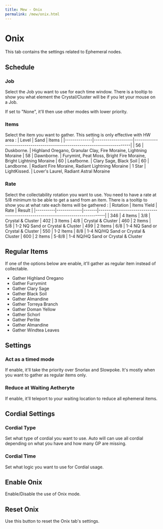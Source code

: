 ```yaml
---
title: Mew - Onix
permalink: /mew/onix.html
---
```


# Onix
This tab contains the settings related to Ephemeral nodes.

## Schedule
### Job
Select the Job you want to use for each time window. There is a tooltip to show you what element the Crystal/Cluster will be if you let your mouse on a Job.

If set to "None", it'll then use other modes with lower priority.

### Items
Select the item you want to gather. This setting is only effective with HW area :
| Level | Sand | Items |
|--------------|--------------------|----------------------------------------------------------------------------|
| 56           | Duskborne.         | Highland Oregano, Granular Clay, Fire Moraine, Lightning Moraine
| 58           | Dawnborne.         | Furymint, Peat Moss, Bright Fire Moraine, Bright Lightning Moraine
| 60           | Leafborne.         | Clary Sage, Black Soil
| 60           | Landborne.         | Radiant Fire Moraine, Radiant Lightning Moraine
| 1 Star       | LightKissed.       | Lover's Laurel, Radiant Astral Moraine

### Rate
Select the collectability rotation you want to use. 
You need to have a rate at 5/8 minimum to be able to get a sand from an item.
There is a tooltip to show you at what rate each items will be gathered :
| Rotation | Items Yield | Rate  | Result |
|----------|-------------|-------|---------------------------------------------------------------------------------|
| 346      | 4 Items     | 3/8   | Crystal & Cluster
| 402      | 3 Items     | 4/8   | Crystal & Cluster
| 460      | 2 Items     | 5/8   | 1-2 NQ Sand or Crystal & Cluster
| 499      | 2 Items     | 6/8   | 1-4 NQ Sand or Crystal & Cluster
| 550      | 1-2 Items   | 8/8   | 1-4 NQ/HQ Sand or Crystal & Cluster
| 600      | 2 Items     | 5-8/8 | 1-4 NQ/HQ Sand or Crystal & Cluster

## Regular Items
If one of the options below are enable, it'll gather as regular item instead of collectable.
 * Gather Highland Oregano
 * Gather Furrymint
 * Gather Clary Sage
 * Gather Black Soil
 * Gather Almandine
 * Gather Torreya Branch
 * Gather Doman Yellow
 * Gather Schorl
 * Gather Perlite
 * Gather Almandine
 * Gather Windtea Leaves

## Settings
### Act as a timed mode
If enable, it'll take the priority over Snorlax and Slowpoke. It's mostly when you want to gather as regular items only.

### Reduce at Waiting Aetheryte
If enable, it'll teleport to your waiting location to reduce all ephemeral items.

## Cordial Settings
### Cordial Type
Set what type of cordial you want to use. Auto will can use all cordial depending on what you have and how many GP are missing.

### Cordial Time
Set what logic you want to use for Cordial usage.

## Enable Onix
Enable/Disable the use of Onix mode.

## Reset Onix
Use this button to reset the Onix tab's settings.
